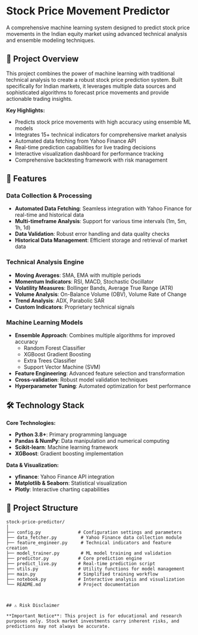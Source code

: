 # Stock Price Movement Predictor

A comprehensive machine learning system designed to predict stock price movements in the Indian equity market using advanced technical analysis and ensemble modeling techniques.

## 🎯 Project Overview

This project combines the power of machine learning with traditional technical analysis to create a robust stock price prediction system. Built specifically for Indian markets, it leverages multiple data sources and sophisticated algorithms to forecast price movements and provide actionable trading insights.

**Key Highlights:**
- Predicts stock price movements with high accuracy using ensemble ML models
- Integrates 15+ technical indicators for comprehensive market analysis  
- Automated data fetching from Yahoo Finance API
- Real-time prediction capabilities for live trading decisions
- Interactive visualization dashboard for performance tracking
- Comprehensive backtesting framework with risk management

## 🚀 Features

### **Data Collection & Processing**
- **Automated Data Fetching**: Seamless integration with Yahoo Finance for real-time and historical data
- **Multi-timeframe Analysis**: Support for various time intervals (1m, 5m, 1h, 1d)
- **Data Validation**: Robust error handling and data quality checks
- **Historical Data Management**: Efficient storage and retrieval of market data

### **Technical Analysis Engine**
- **Moving Averages**: SMA, EMA with multiple periods
- **Momentum Indicators**: RSI, MACD, Stochastic Oscillator
- **Volatility Measures**: Bollinger Bands, Average True Range (ATR)
- **Volume Analysis**: On-Balance Volume (OBV), Volume Rate of Change
- **Trend Analysis**: ADX, Parabolic SAR
- **Custom Indicators**: Proprietary technical signals

### **Machine Learning Models**
- **Ensemble Approach**: Combines multiple algorithms for improved accuracy
  - Random Forest Classifier
  - XGBoost Gradient Boosting
  - Extra Trees Classifier
  - Support Vector Machine (SVM)
- **Feature Engineering**: Advanced feature selection and transformation
- **Cross-validation**: Robust model validation techniques
- **Hyperparameter Tuning**: Automated optimization for best performance

## 🛠️ Technology Stack

**Core Technologies:**
- **Python 3.8+**: Primary programming language
- **Pandas & NumPy**: Data manipulation and numerical computing
- **Scikit-learn**: Machine learning framework
- **XGBoost**: Gradient boosting implementation

**Data & Visualization:**
- **yfinance**: Yahoo Finance API integration
- **Matplotlib & Seaborn**: Statistical visualization
- **Plotly**: Interactive charting capabilities

## 📁 Project Structure
    
```
stock-price-predictor/
│
├── config.py              # Configuration settings and parameters
├── data_fetcher.py         # Yahoo Finance data collection module
├── feature_engineer.py     # Technical indicators and feature creation
├── model_trainer.py        # ML model training and validation
├── predictor.py           # Core prediction engine
├── predict_live.py        # Real-time prediction script
├── utils.py               # Utility functions for model management
├── main.py                # Simplified training workflow
├── notebook.py            # Interactive analysis and visualization
└── README.md              # Project documentation
```
```


## ⚠️ Risk Disclaimer

**Important Notice**: This project is for educational and research purposes only. Stock market investments carry inherent risks, and predictions may not always be accurate.